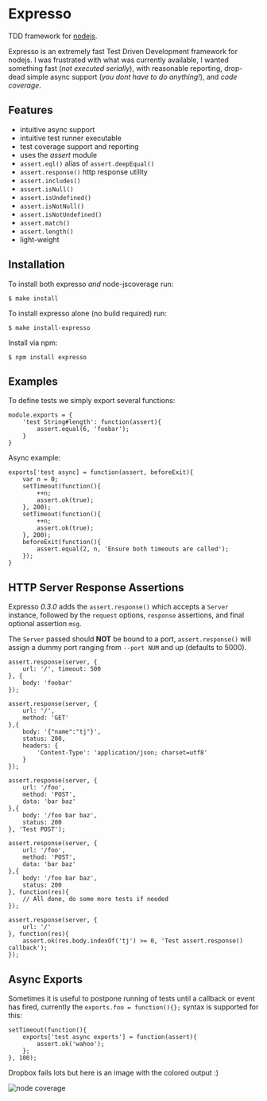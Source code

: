 
# Expresso

  TDD framework for [nodejs](http://nodejs.org).
  
  Expresso is an extremely fast Test Driven Development framework for nodejs. I
  was frustrated with what was currently available, I wanted something
  fast (_not executed serially_), with reasonable reporting,
  drop-dead simple async support (_you dont have to do anything!_),
  and _code coverage_.

## Features

  - intuitive async support
  - intuitive test runner executable
  - test coverage support and reporting
  - uses the _assert_ module
  - `assert.eql()` alias of `assert.deepEqual()`
  - `assert.response()` http response utility
  - `assert.includes()`
  - `assert.isNull()`
  - `assert.isUndefined()`
  - `assert.isNotNull()`
  - `assert.isNotUndefined()`
  - `assert.match()`
  - `assert.length()`
  - light-weight

## Installation

To install both expresso _and_ node-jscoverage run:

    $ make install

To install expresso alone (no build required) run:

    $ make install-expresso

Install via npm:

	$ npm install expresso

## Examples

To define tests we simply export several functions:

    module.exports = {
      	'test String#length': function(assert){
        	assert.equal(6, 'foobar');
      	}
    }

Async example:

    exports['test async] = function(assert, beforeExit){
		var n = 0;
      	setTimeout(function(){
        	++n;
        	assert.ok(true);
      	}, 200);
      	setTimeout(function(){
        	++n;
        	assert.ok(true);
      	}, 200);
		beforeExit(function(){
			assert.equal(2, n, 'Ensure both timeouts are called');
		});
    }


## HTTP Server Response Assertions

Expresso _0.3.0_ adds the `assert.response()` which accepts a
`Server` instance, followed by the `request` options, `response`
assertions, and final optional assertion `msg`. 

The `Server` passed should __NOT__ be bound to a port, `assert.response()` will
assign a dummy port ranging from `--port NUM` and up (defaults to 5000).

    assert.response(server, {
	  	url: '/', timeout: 500
    }, {
		body: 'foobar'
    });

    assert.response(server, {
        url: '/',
        method: 'GET'
    },{
        body: '{"name":"tj"}',
        status: 200,
        headers: {
            'Content-Type': 'application/json; charset=utf8'
        }
    });
    
    assert.response(server, {
        url: '/foo',
        method: 'POST',
        data: 'bar baz'
    },{
        body: '/foo bar baz',
        status: 200
    }, 'Test POST');

    assert.response(server, {
        url: '/foo',
        method: 'POST',
        data: 'bar baz'
    },{
        body: '/foo bar baz',
        status: 200
    }, function(res){
		// All done, do some more tests if needed
	});

    assert.response(server, {
        url: '/'
    }, function(res){
        assert.ok(res.body.indexOf('tj') >= 0, 'Test assert.response() callback');
    });

## Async Exports

Sometimes it is useful to postpone running of tests until a callback or event has fired,
currently the `exports.foo = function(){};` syntax is supported for this:
    
	setTimeout(function(){
	    exports['test async exports'] = function(assert){
	        assert.ok('wahoo');
	    };
	}, 100);

Dropbox fails lots but here is an image with the colored output :)

![node coverage](http://dl.dropbox.com/u/6396913/cov.png)